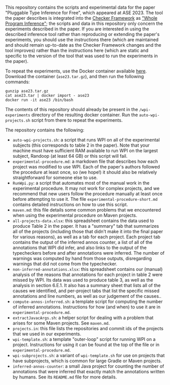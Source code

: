 This repository contains the scripts and experimental data for the
paper "Pluggable Type Inference for Free", which appeared at ASE 2023.
The tool the paper describes is integrated into the [Checker Framework](checkerframework.org)
as ["Whole Program Inference"](https://checkerframework.org/manual/#whole-program-inference);
the scripts and data in this repository only concern the experiments described in the paper.
If you are interested in using the described inference tool rather than reproducing or extending
the paper's experiments, you should use the instructions there (which are maintained and should
remain up-to-date as the Checker Framework changes and the tool improves) rather than the
instructions here (which are static and specific to the version of the tool that was used
to run the experiments in the paper).

To repeat the experiments, use the Docker container available [here](https://zenodo.org/record/8247517). Download
the container (`ase23.tar.gz`), and then run the following commands:
```
gunzip ase23.tar.gz
cat ase23.tar | docker import - ase23
docker run -it ase23 /bin/bash
```

The contents of this repository should already be present in the `/wpi-experiments` directory of the resulting docker container. Run the `auto-wpi-projects.sh` script from there to repeat the experiments.

The repository contains the following:
* `auto-wpi-projects.sh`: a script that runs WPI on all of the experimental subjects (this corresponds
to table 2 in the paper). Note that your machine must have sufficient RAM available to run WPI on
the largest subject, Randoop (at least 64 GB) or this script will fail.
* `experimental-procedure.md`: a markdown file that describes how each project was modified to
use WPI. Each of the paper's authors followed the procedure at least once, so (we hope!) it should also be
relatively straightforward for someone else to use.
* `RunWpi.py`: a script that automates most of the manual work in the experimental procedure. It may
not work for complex projects, and we recommend that new users follow the procedure manually at
least once before attempting to use it. The file `experimental-procedure-short.md` contains
detailed instructions on how to use this script.
* `maven.md`: this file details some common problems that we encountered when using the experimental
procedure on Maven projects.
* `all-projects-data.xlsx`: this spreadsheet contains the data used to produce Table 2 in the paper. It has a "summary" tab that summarizes all of the projects (including those that didn't make it into the final paper for various reasons), as well as a tab for each project. Each project tab contains the output of the inferred annos counter, a list of all of the annotations that WPI did infer, and also links to the output of the typecheckers before and after annotations were inferred. The number of warnings was computed by hand from those outputs, disregarding warnings that did not come from the typechecker.
* `non-inferred-annotations.xlsx`: this spreadsheet contains our (manual) analysis of the reasons that annotations for each project in table 2 were missed by WPI. Its data was used to produce table 3, as well as the analysis in section 6.E.1. It also has a summary sheet that lists all of the causes we identified, and per-project tabs that list the specific missed annotations and line numbers, as well as our judgement of the causes..
* `compute-annos-inferred.sh`: a template script for computing the number of inferred annotations.
Instructions for how (and when) to use it are in `experimental-procedure.md`.
* `extractJavacArgs.sh`: a helper script for dealing with a problem that arises for some Maven projects.
See `maven.md`.
* `projects.in`: this file lists the repositories and commit ids of the projects that we used in our
experiments.
* `wpi-template.sh`: a template "outer-loop" script for running WPI on a project. Instructions for
using it can be found at the top of the file or in `experimental-procedure.md`.
* `wpi-subprojects.sh`: a variant of `wpi-template.sh` for use on projects that have subprojects,
which is common for large Gradle or Maven projects.
* `inferred-annos-counter`: a small Java project for counting the number of annotations that were inferred
that exactly match the annotations written by humans. See its `README.md` file for more details.
